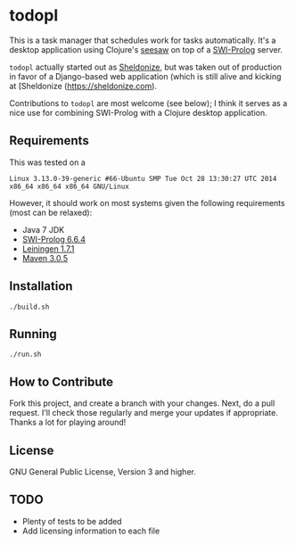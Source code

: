 # todopl

This is a task manager that schedules work for tasks automatically. It's a
desktop application using Clojure's [seesaw](https://github.com/daveray/seesaw)
on top of a [SWI-Prolog](http://www.swi-prolog.org/) server.

`todopl` actually started out as [Sheldonize](https://sheldonize.com), but was
taken out of production in favor of a Django-based web application (which is
still alive and kicking at [Sheldonize (https://sheldonize.com).

Contributions to `todopl` are most welcome (see below); I think it serves as a
nice use for combining SWI-Prolog with a Clojure desktop application.


## Requirements

This was tested on a

    Linux 3.13.0-39-generic #66-Ubuntu SMP Tue Oct 28 13:30:27 UTC 2014 x86_64 x86_64 x86_64 GNU/Linux

However, it should work on most systems given the following requirements (most can be relaxed):

- Java 7 JDK
- [SWI-Prolog 6.6.4](http://www.swi-prolog.org/)
- [Leiningen 1.7.1](http://leiningen.org/)
- [Maven 3.0.5](http://maven.apache.org/)

## Installation

    ./build.sh

## Running

    ./run.sh

## How to Contribute

Fork this project, and create a branch with your changes. Next, do a pull
request. I'll check those regularly and merge your updates if appropriate.
Thanks a lot for playing around!

## License

GNU General Public License, Version 3 and higher.

## TODO

- Plenty of tests to be added
- Add licensing information to each file

